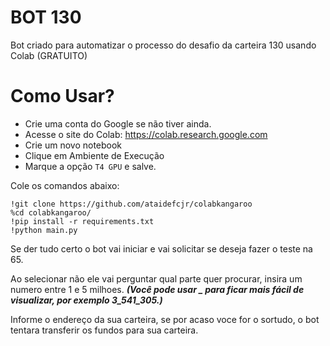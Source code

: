 # BOT 130 

Bot criado para automatizar o processo do desafio da carteira 130 usando Colab (GRATUITO)

# Como Usar? 
* Crie uma conta do Google se não tiver ainda.
* Acesse o site do Colab: https://colab.research.google.com
* Crie um novo notebook
* Clique em Ambiente de Execução
* Marque a opção `T4 GPU` e salve.

Cole os comandos abaixo:

```
!git clone https://github.com/ataidefcjr/colabkangaroo
%cd colabkangaroo/
!pip install -r requirements.txt
!python main.py
```
Se der tudo certo o bot vai iniciar e vai solicitar se deseja fazer o teste na 65.

Ao selecionar não ele vai perguntar qual parte quer procurar, insira um numero entre 1 e 5 milhoes.
***(Você pode usar _ para ficar mais fácil de visualizar, por exemplo 3_541_305.)***

Informe o endereço da sua carteira, se por acaso voce for o sortudo, o bot tentara transferir os fundos para sua carteira.    